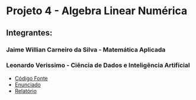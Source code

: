 # Projeto 4 - Algebra Linear Numérica

## Integrantes: 
### Jaime Willian Carneiro da Silva - Matemática Aplicada
### Leonardo Verissimo - Ciência de Dados e Inteligência Artificial


- [Código Fonte](./src/)
- [Enunciado](./enunciado.pdf)
- [Relatório](./docs/Relatorio.pdf)

